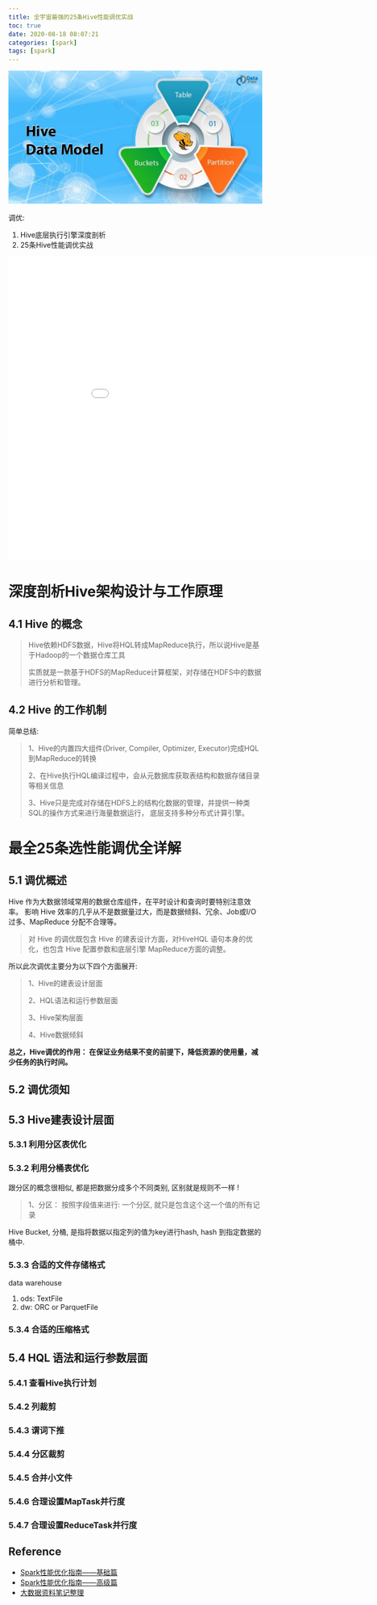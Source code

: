 ```yaml
---
title: 全宇宙最强的25条Hive性能调优实战
toc: true
date: 2020-08-18 08:07:21
categories: [spark]
tags: [spark]
---
```


<img src="/images/hadoop/Hive-Data-Model-Optimization.jpg" width="550" alt="" />

<!-- more -->

调优:

1. Hive底层执行引擎深度剖析
2. 25条Hive性能调优实战


<center><embed src="/images/hadoop/奈学大数据公开课-Hive调优-正课文档.pdf" width="930" height="600"></center>

# 深度剖析Hive架构设计与工作原理

## 4.1 Hive 的概念

> Hive依赖HDFS数据，Hive将HQL转成MapReduce执行，所以说Hive是基于Hadoop的一个数据仓库工具
> 
> 实质就是一款基于HDFS的MapReduce计算框架，对存储在HDFS中的数据进行分析和管理。

## 4.2 Hive 的工作机制

简单总结:

> 1、Hive的内置四大组件(Driver, Compiler, Optimizer, Executor)完成HQL到MapReduce的转换
> 
> 2、在Hive执行HQL编译过程中，会从元数据库获取表结构和数据存储目录等相关信息 
> 
> 3、Hive只是完成对存储在HDFS上的结构化数据的管理，并提供一种类SQL的操作方式来进行海量数据运行， 底层支持多种分布式计算引擎。

# 最全25条选性能调优全详解

## 5.1 调优概述

Hive 作为大数据领域常用的数据仓库组件，在平时设计和查询时要特别注意效率。
影响 Hive 效率的几乎从不是数据量过大，而是数据倾斜、冗余、Job或I/O过多、MapReduce 分配不合理等。

> 对 Hive 的调优既包含 Hive 的建表设计方面，对HiveHQL 语句本身的优化，也包含 Hive 配置参数和底层引擎 MapReduce方面的调整。

所以此次调优主要分为以下四个方面展开:

> 1、Hive的建表设计层面 
> 
> 2、HQL语法和运行参数层面 
> 
> 3、Hive架构层面 
> 
> 4、Hive数据倾斜

**总之，Hive调优的作用： 在保证业务结果不变的前提下，降低资源的使用量，减少任务的执行时间。**

## 5.2 调优须知

## 5.3 Hive建表设计层面

### 5.3.1 利用分区表优化

### 5.3.2 利用分桶表优化

跟分区的概念很相似, 都是把数据分成多个不同类别, 区别就是规则不一样 !

> 1、分区： 按照字段值来进行: 一个分区, 就只是包含这个这一个值的所有记录

Hive Bucket, 分桶, 是指将数据以指定列的值为key进行hash, hash 到指定数据的桶中.

### 5.3.3 合适的文件存储格式

data warehouse

1. ods: TextFile
2. dw: ORC or ParquetFile

### 5.3.4 合适的压缩格式

## 5.4 HQL 语法和运行参数层面

### 5.4.1 查看Hive执行计划

### 5.4.2 列裁剪

### 5.4.3 谓词下推

### 5.4.4 分区裁剪

### 5.4.5 合并小文件

### 5.4.6 合理设置MapTask并行度

### 5.4.7 合理设置ReduceTask并行度

## Reference


- [Spark性能优化指南——基础篇](https://tech.meituan.com/2016/04/29/spark-tuning-basic.html)
- [Spark性能优化指南——高级篇](https://tech.meituan.com/2016/05/12/spark-tuning-pro.html)
- [大数据资料笔记整理](https://blog.csdn.net/huang66666666/category_9399107.html)
